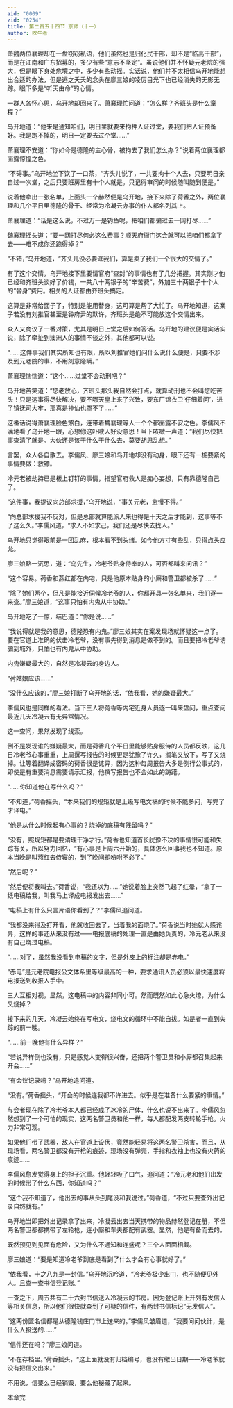 ```yaml
---
aid: "0009"
zid: "0254"
title: 第二百五十四节 京师（十一）
author: 吹牛者
---
```


萧魏两位襄理却在一盘窃窃私语，他们虽然也是归化民干部，却不是“临高干部”，而是在江南和广东招募的，多少有些“意志不坚定”。虽说他们并不怀疑元老院的强大，但是眼下身处危境之中，多少有些动摇。实话说，他们并不太相信乌开地能想出合适的办法，但是逃之夭夭的念头在廖三娘的凌厉目光下也已经消失的无影无踪。眼下多是“听天由命”的心情。

一群人各怀心思，乌开地却回来了。萧襄理忙问道：“怎么样？齐班头是什么章程？”

乌开地道：“他来是通知咱们，明日里就要来拘押人证过堂，要我们把人证预备好。我是跑不掉的，明日一定要去过个堂……”

萧襄理不安道：“你如今是德隆的主心骨，被拘去了我们怎么办？”说着两位襄理都面露惊惶之色。

“不碍事。”乌开地坐下饮了一口茶，“齐头儿说了，一共要拘十个人去，只要明日亲自过一次堂，之后只要班房里有十个人就是。只记得审问的时候随叫随到便是。”

说着他拿出一张名单，上面头一个赫然便是乌开地，接下来除了荷香之外，两位襄理和几个平日里德隆的骨干、经常为冷凝云办事的仆人都名列其上。

萧襄理道：“话是这么说，不过万一是钓鱼呢，把咱们都骗过去一网打尽……”

魏襄理摇头道：“要一网打尽何必这么费事？顺天府衙门这会就可以把咱们都拿了去――难不成你还跑得掉？”

“不错，”乌开地道，“齐头儿没必要诓我们，算是卖了我们一个很大的交情了。”

有了这个交情，乌开地接下里要请官府“查封”的事情也有了几分把握。其实刚才他已经和齐班头谈好了价钱，一共八十两银子的“辛苦费”，外加三十两银子十个人的“替身”费用。相关的人证都由齐班头搞定。

这算是非常给面子了，特别是能用替身，这可算是帮了大忙了。乌开地知道，这案子若没有刘推官甚至是钟府尹的默许，齐班头是绝不可能放这个交情出来。

众人又商议了一番对策，尤其是明日上堂之后如何答话。乌开地的建议便是实话实说，除了牵扯到澳洲人的事情不谈之外，其他都可以说。

“……这件事我们其实所知也有限，所以刘推官她们问什么说什么便是，只要不涉及到元老院的事，不用刻意隐瞒。”

萧襄理惴惴道：“这个……过堂不会动刑吧？”

乌开地苦笑道：“您老放心，齐班头那头我自然会打点，就算动刑也不会叫您吃苦头！只是这事得尽快解决，要不哪天皇上来了兴致，要东厂锦衣卫‘仔细着问’，进了镇抚司大牢，那真是神仙也罩不了……”

这番话说得萧襄理脸色煞白，连带着魏襄理等人一个个都面露不安之色。李儒风不满地看了乌开地一眼，心想你这吓唬人好没意思！当下咳嗽一声道：“我们尽快把事查清了就是。大伙还是该干什么干什么去，莫要胡思乱想。”

言罢，众人各自散去。李儒风、廖三娘和乌开地却没有动身，眼下还有一桩要紧的事情要做：救镖。

冷元老被劫持已是板上钉钉的事情，指望官府救人是痴心妄想，只有靠德隆自己了。

“这件事，我提议向总部求援，”乌开地说，“事关元老，怠慢不得。”

“向总部求援我不反对，但是总部就算能派人来也得是十天之后才能到，这事等不了这么久。”李儒风道，“求人不如求己，我们还是尽快去找人。”

乌开地只觉得眼前是一团乱麻，根本看不到头绪。如今他方寸有些乱，只得点头应允。

廖三娘略一沉思，道：“乌先生，冷老爷贴身侍奉的人，可否都叫来问讯？”

“这个容易。荷香和燕红都在内宅，只是他原本贴身的小厮和警卫都被杀了……”

“除了她们两个，但凡是能接近伺候冷老爷的人，你都开具一张名单来，我们逐一来查。”廖三娘道，“这事只怕有内鬼从中协助。”

乌开地吃了一惊，结巴道：“你是说……”

“我说得就是我的意思，德隆恐有内鬼。”廖三娘其实在案发现场就怀疑这一点了。要在官道上准确的伏击冷老爷，没有事先得到消息是做不到的。而且要把冷老爷诱骗到城外，只怕也有内鬼从中协助。

内鬼嫌疑最大的，自然是冷凝云的身边人。

“荷姑娘应该……”

“没什么应该的，”廖三娘打断了乌开地的话，“依我看，她的嫌疑最大。”

李儒风也是同样的看法。当下三人将荷香等内宅近身人员逐一叫来盘问，重点查问最近几天冷凝云有无异常情况。

这一查问，果然发现了线索。

倒不是发现谁的嫌疑最大，而是荷香几个平日里能够贴身服侍的人员都反映，这几日冷老爷心事重重，上周撰写报告的时候更是犹豫了许久，搁笔又放下，写了又烧掉。让等着翻译成密码的荷香很是诧异，因为这种每周报告大多是例行公事式的，即使是有重要消息需要请示汇报，他撰写报告也不会如此的踌躇。

“……你知道他在写什么吗？”

“不知道，”荷香摇头，“本来我们的规矩就是上级写电文稿的时候不能多问，写完了才译电。”

“他是从什么时候起有心事的？烧掉的底稿有残留吗？”

“没有，照规矩都是要清理干净才行。”荷香也知道首长犹豫不决的事情很可能和失踪有关，所以努力回忆，“有心事是上周六开始的，具体怎么回事我也不知道。原本当晚是叫燕红去侍寝的，到了晚间却吩咐不必了。”

“然后呢？”

“然后便将我叫去。”荷香说，“我还以为……”她说着脸上突然飞起了红晕，“拿了一纸电稿给我，叫我马上译成电报发出去……”

“电稿上有什么只言片语你看到了？”李儒风追问道。

“我都没来得及打开看，他就收回去了，当着我的面烧了。”荷香说当时她就大感诧异，这样的事还从来没有过――电报底稿的处理一直是由她负责的，冷元老从来没有自己烧过电稿。

“……对了，虽然我没看到电稿的文字，但是外皮上的标注却是赤电。”

“赤电”是元老院电报公文体系里等级最高的一种，要求通讯人员必须以最快速度将电报送到收报人手中。

三人互相对视，显然，这电稿中的内容非同小可。然而既然如此心急火燎，为什么又烧掉？

接下来的几天，冷凝云始终在写电文，烧电文的循环中不能自拔。如是者一直到失踪的前一晚。

“……前一晚他有什么异样？”

“若说异样倒也没有，只是感觉人变得很兴奋，还把两个警卫员和小厮都召集起来开会……”

“有会议记录吗？”乌开地追问道。

“没有。”荷香摇头，“开会的时候连我都不许进去。似乎是在准备什么要紧的事情。”

与会者现在除了冷老爷本人都已经成了冰冷的尸体，什么也说不出来了。李儒风忽然想到了一个可怕的现实，这两名警卫员和他一样，每人都配发两支转轮手枪。火力非常可观。

如果他们带了武器，敌人在官道上设伏，竟然能轻易将这两名警卫杀害，而且，从现场看，两名警卫都没有开枪的痕迹，现场没有弹壳，手指和衣袖上也没有火药的痕迹……

李儒风愈发觉得身上的担子沉重。他轻轻吸了口气，追问道：“冷元老和他们出发的时候带了什么东西，你知道吗？”

“这个我不知道了，他出去的事从头到尾没和我说过。”荷香道，“不过只要查外出记录自然就有。”

乌开地当即把外出记录拿了出来，冷凝云出去当天携带的物品赫然登记在册，不但两名警卫都都携带了左轮枪，连小厮和车夫都配有武器。显然，他是有备而去的。

既然预见到见面有危险，又为什么不通知和连盛呢？三个人面面相觑。

廖三娘道：“要是知道冷老爷到底是看到了什么才会有心事就好了。”

“依我看，十之八九是一封信。”乌开地沉吟道，“冷老爷极少出门，也不随便见外人。且查一查书信登记账。”

一查之下，周五共有二十六封书信送入冷凝云的书房。因为登记账上开列有发信人等相关信息，所以他们很快就查到了可疑的信件，有两封书信标记“无发信人”。

“这两份匿名信都是从德隆钱庄门市上送来的。”李儒风皱眉道，“我要问问伙计，是什么人投送的……”

“信件还在吗？”廖三娘问道。

“不在存档里。”荷香摇头，“这上面就没有归档编号，也没有缴出日期――冷老爷就没有把信交出来。”

不用说，信要么已经销毁，要么他秘藏了起来。

本章完

